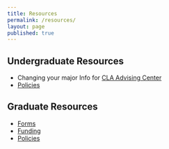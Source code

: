 ```yaml
---
title: Resources
permalink: /resources/
layout: page
published: true
---
```



## Undergraduate Resources

- Changing your major Info for [CLA Advising Center](http://www.cla.temple.edu/advising/)
- [Policies](http://bulletin.temple.edu/undergraduate/academic-policies/)

## Graduate Resources

- [Forms](http://www.temple.edu/grad/forms/index.htm)
- [Funding](http://www.temple.edu/grad/finances/index.htm)
- [Policies](http://www.temple.edu/grad/policies/index.htm)
